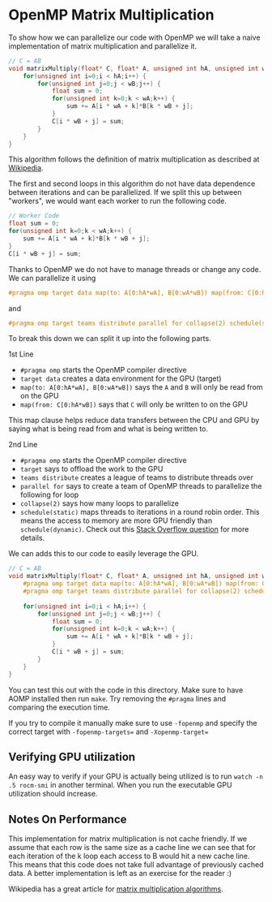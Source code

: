 # OpenMP Matrix Multiplication

To show how we can parallelize our code with OpenMP we will take a naive implementation of matrix multiplication and parallelize it.

```c++
// C = AB
void matrixMultiply(float* C, float* A, unsigned int hA, unsigned int wA, float*B, unsigned int wB) {
    for(unsigned int i=0;i < hA;i++) {
        for(unsigned int j=0;j < wB;j++) {
            float sum = 0;
            for(unsigned int k=0;k < wA;k++) {
                sum += A[i * wA + k]*B[k * wB + j];
            }
            C[i * wB + j] = sum;
        }
    }
}
```

This algorithm follows the definition of matrix multiplication as described at [Wikipedia](https://en.wikipedia.org/wiki/Matrix_multiplication_algorithm#Iterative_algorithm).

The first and second loops in this algorithm do not have data dependence between iterations and can be parallelized. If we split this up between "workers", we would want each worker to run the following code.

```c++
// Worker Code
float sum = 0;
for(unsigned int k=0;k < wA;k++) {
    sum += A[i * wA + k]*B[k * wB + j];
}
C[i * wB + j] = sum;
```

Thanks to OpenMP we do not have to manage threads or change any code. We can parallelize it using

```c++
#pragma omp target data map(to: A[0:hA*wA], B[0:wA*wB]) map(from: C[0:hA*wB])
```

and

```c++
#pragma omp target teams distribute parallel for collapse(2) schedule(static)
```

To break this down we can split it up into the following parts.

1st Line
 - `#pragma omp` starts the OpenMP compiler directive
 - `target data` creates a data environment for the GPU (target)
 - `map(to: A[0:hA*wA], B[0:wA*wB])` says the `A` and `B` will only be read from on the GPU
 - `map(from: C[0:hA*wB])` says that `C` will only be written to on the GPU

 This map clause helps reduce data transfers between the CPU and GPU by saying what is being read from and what is being written to.

2nd Line
 - `#pragma omp` starts the OpenMP compiler directive
 - `target` says to offload the work to the GPU
 - `teams distribute` creates a league of teams to distribute threads over
 - `parallel for` says to create a team of OpenMP threads to parallelize the following for loop
 - `collapse(2)` says how many loops to parallelize
 - `schedule(static)` maps threads to iterations in a round robin order. This means the access to memory are more GPU friendly than `schedule(dynamic)`. Check out this [Stack Overflow question](https://stackoverflow.com/questions/10850155/whats-the-difference-between-static-and-dynamic-schedule-in-openmp) for more details.

We can adds this to our code to easily leverage the GPU.

```c++
// C = AB
void matrixMultiply(float* C, float* A, unsigned int hA, unsigned int wA, float*B, unsigned int wB) {
    #pragma omp target data map(to: A[0:hA*wA], B[0:wA*wB]) map(from: C[0:hA*wB])
    #pragma omp target teams distribute parallel for collapse(2) schedule(static)
    
    for(unsigned int i=0;i < hA;i++) {
        for(unsigned int j=0;j < wB;j++) {
            float sum = 0;
            for(unsigned int k=0;k < wA;k++) {
                sum += A[i * wA + k]*B[k * wB + j];
            }
            C[i * wB + j] = sum;
        }
    }
}
```

You can test this out with the code in this directory. Make sure to have AOMP installed then run `make`. Try removing the `#pragma` lines and comparing the execution time.

If you try to compile it manually make sure to use `-fopenmp` and specify the correct target with `-fopenmp-targets=` and `-Xopenmp-target=`

## Verifying GPU utilization

An easy way to verify if your GPU is actually being utilized is to run `watch -n .5 rocm-smi` in another terminal. When you run the executable GPU utilization should increase.

## Notes On Performance
This implementation for matrix multiplication is not cache friendly. If we assume that each row is the same size as a cache line we can see that for each iteration of the k loop each access to B would hit a new cache line. This means that this code does not take full advantage of previously cached data. A better implementation is left as an exercise for the reader :)

Wikipedia has a great article for [matrix multiplication algorithms](https://en.wikipedia.org/wiki/Matrix_multiplication_algorithm#Cache_behavior).
